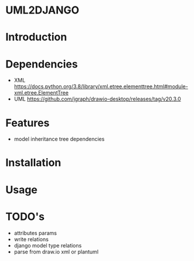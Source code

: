# UML2DJANGO


# Introduction

# Dependencies
- XML 
https://docs.python.org/3.8/library/xml.etree.elementtree.html#module-xml.etree.ElementTree 
- UML
https://github.com/jgraph/drawio-desktop/releases/tag/v20.3.0

# Features
- model inheritance tree dependencies

# Installation

# Usage

# TODO's
- attributes params
- write relations
- django model type relations
- parse from draw.io xml or plantuml